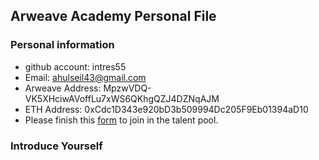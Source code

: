 ## Arweave Academy Personal File

### Personal information

- github account: intres55
- Email: ahulseil43@gmail.com
- Arweave Address: MpzwVDQ-VK5XHciwAVoffLu7xWS6QKhgQZJ4DZNqAJM
- ETH Address: 0xCdc1D343e920bD3b509994Dc205F9Eb01394aD10
- Please finish this [form](https://docs.google.com/forms/d/e/1FAIpQLSfWA5fIIcBgmRppm3jNz5vmf9Mai_QMVil-2pO4r7YKn_Zhtw/viewform?usp=sf_link) to join in the talent pool.

### Introduce Yourself